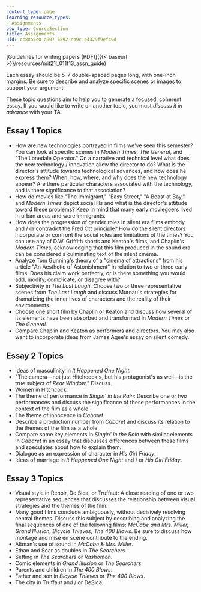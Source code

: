 ```yaml
---
content_type: page
learning_resource_types:
- Assignments
ocw_type: CourseSection
title: Assignments
uid: cc88a5c0-a907-6592-eb9c-e4329f9efc9d
---
```


[Guidelines for writing papers (PDF)]({{< baseurl >}}/resources/mit21l_011f13_assn_guide)

Each essay should be 5–7 double-spaced pages long, with one-inch margins. Be sure to describe and analyze specific scenes or images to support your argument.

These topic questions aim to help you to generate a focused, coherent essay. If you would like to write on another topic, you must _discuss it in advance_ with your TA.

Essay 1 Topics
--------------

*   How are new technologies portrayed in films we've seen this semester? You can look at specific scenes in _Modern Times, The General_, and "The Lonedale Operator." On a narrative and technical level what does the new technology / innovation allow the director to do? What is the director's attitude towards technological advances, and how does he express them? When, how, where, and why does the new technology appear? Are there particular characters associated with the technology, and is there significance to that association?
*   How do movies like "The Immigrant," "Easy Street," "A Beast at Bay," and _Modern Times_ depict social ills and what is the director's attitude toward these problems? Keep in mind that many early moviegoers lived in urban areas and were immigrants.
*   How does the progression of gender roles in silent era films embody and / or contradict the Fred Ott principle? How do the silent directors incorporate or confront the social roles and limitations of the times? You can use any of D.W. Griffith shorts and Keaton's films, and Chaplin's _Modern Times_, acknowledging that this film produced in the sound era can be considered a culminating text of the silent cinema.
*   Analyze Tom Gunning's theory of a "cinema of attractions" from his article "An Aesthetic of Astonishment" in relation to two or three early films. Does his claim work perfectly, or is there something you would add, modify, complicate, or disagree with?
*   Subjectivity in _The Last Laugh_. Choose two or three representative scenes from _The Last Laugh_ and discuss Murnau's strategies for dramatizing the inner lives of characters and the reality of their environments.
*   Choose one short film by Chaplin or Keaton and discuss how several of its elements have been absorbed and transformed in _Modern Times_ or _The General_.
*   Compare Chaplin and Keaton as performers and directors. You may also want to incorporate ideas from James Agee's essay on silent comedy.

Essay 2 Topics
--------------

*   Ideas of masculinity in _It Happened One Night._
*   "The camera—not just Hitchcock's, but his protagonist's as well—is the true subject of _Rear Window_." Discuss.
*   Women in Hitchcock.
*   The theme of performance in _Singin' in the Rain_: Describe one or two performances and discuss the significance of these performances in the context of the film as a whole.
*   The theme of innocence in _Cabaret_.
*   Describe a production number from _Cabaret_ and discuss its relation to the themes of the film as a whole.
*   Compare some key elements in _Singin' in the Rain_ with similar elements in _Cabaret_ in an essay that discusses differences between these films and speculates about how to explain them.
*   Dialogue as an expression of character in _His Girl Friday_.
*   Ideas of marriage in _It Happened One Night_ and / or _His Girl Friday_.

Essay 3 Topics
--------------

*   Visual style in Renoir, De Sica, or Truffaut: A close reading of one or two representative sequences that discusses the relationship between visual strategies and the themes of the film.
*   Many good films conclude ambiguously, without decisively resolving central themes. Discuss this subject by describing and analyzing the final sequences of one of the following films: _McCabe and Mrs. Miller, Grand Illusion, Bicycle Thieves, The 400 Blows_. Be sure to discuss how montage and mise en scene contribute to the ending.
*   Altman's use of sound in _McCabe & Mrs. Miller_.
*   Ethan and Scar as doubles in _The Searchers_.
*   Setting in _The Searchers_ or _Rashomon_.
*   Comic elements in _Grand Illusion_ or _The Searchers_.
*   Parents and children in _The 400 Blows_.
*   Father and son in _Bicycle Thieves_ or _The 400 Blows_.
*   The city in Truffaut and / or DeSica.